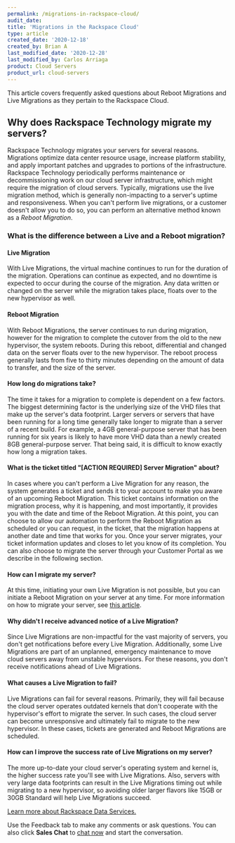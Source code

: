 ```yaml
---  
permalink: /migrations-in-rackspace-cloud/  
audit_date:  
title: 'Migrations in the Rackspace Cloud'  
type: article  
created_date: '2020-12-18'  
created_by: Brian A  
last_modified_date: '2020-12-28'  
last_modified_by: Carlos Arriaga  
product: Cloud Servers  
product_url: cloud-servers  
---
```


This article covers frequently asked questions about Reboot Migrations and Live Migrations as they pertain to the Rackspace Cloud.

## Why does Rackspace Technology migrate my servers?

Rackspace Technology migrates your servers for several reasons. Migrations optimize data center resource usage, increase platform stability, and apply important patches and upgrades to portions of the infrastructure. Rackspace Technology periodically performs maintenance or decommissioning work on our cloud server infrastructure, which might require the migration of cloud servers. Typically, migrations use the live migration method, which is generally non-impacting to a server's uptime and responsiveness. When you can't perform live migrations, or a customer doesn't allow you to do so, you can perform an alternative method known as a *Reboot Migration*.

### What is the difference between a Live and a Reboot migration?

#### Live Migration

With Live Migrations, the virtual machine continues to run for the duration of the migration. Operations can continue as expected, and no downtime is expected to occur during the course of the migration. Any data written or changed on the server while the migration takes place, floats over to the new hypervisor as well.

#### Reboot Migration

With Reboot Migrations, the server continues to run during migration, however for the migration to complete the cutover from the old to the new hypervisor, the system reboots. During this reboot, differential and changed data on the server floats over to the new hypervisor. The reboot process generally lasts from five to thirty minutes depending on the amount of data to transfer, and the size of the server.

#### How long do migrations take?

The time it takes for a migration to complete is dependent on a few factors. The biggest determining factor is the underlying size of the VHD files that make up the server's data footprint. Larger servers or servers that have been running for a long time generally take longer to migrate than a server of a recent build. For example, a 4GB general-purpose server that has been running for six years is likely to have more VHD data than a newly created 8GB general-purpose server. That being said, it is difficult to know exactly how long a migration takes.

#### What is the ticket titled "[ACTION REQUIRED] Server Migration" about?

In cases where you can't perform a Live Migration for any reason, the system generates a ticket and sends it to your account to make you aware of an upcoming Reboot Migration. This ticket contains information on the migration process, why it is happening, and most importantly, it provides you with the date and time of the Reboot Migration. At this point, you can choose to allow our automation to perform the Reboot Migration as scheduled or you can request, in the ticket, that the migration happens at another date and time that works for you. Once your server migrates, your ticket information updates and closes to let you know of its completion. You can also choose to migrate the server through your Customer Portal as we describe in the following section.

#### How can I migrate my server?

At this time, initiating your own Live Migration is not possible, but you can initiate a Reboot Migration on your server at any time. For more information on how to migrate your server, see [this article](https://docs.rackspace.com/support/how-to/migrate-a-cloud-server-to-a-new-physical-host/?_ga=2.141912818.1764449038.1606744842-1747592811.1576078357).

#### Why didn't I receive advanced notice of a Live Migration?

Since Live Migrations are non-impactful for the vast majority of servers, you don't get notifications before every Live Migration. Additionally, some Live Migrations are part of an unplanned, emergency maintenance to move cloud servers away from unstable hypervisors. For these reasons, you don't receive notifications ahead of Live Migrations. 

#### What causes a Live Migration to fail?

Live Migrations can fail for several reasons. Primarily, they will fail because the cloud server operates outdated kernels that don't cooperate with the hypervisor's effort to migrate the server. In such cases, the cloud server can become unresponsive and ultimately fail to migrate to the new hypervisor. In these cases, tickets are generated and Reboot Migrations are scheduled. 

#### How can I improve the success rate of Live Migrations on my server? 

The more up-to-date your cloud server's operating system and kernel is, the higher success rate you'll see with Live Migrations. Also, servers with very large data footprints can result in the Live Migrations timing out while migrating to a new hypervisor, so avoiding older larger flavors like 15GB or 30GB Standard will help Live Migrations succeed.

<a class="cta red" id="cta" href="https://www.rackspace.com/professional-services/data">Learn more about Rackspace Data Services.</a>

Use the Feedback tab to make any comments or ask questions. You can also click
**Sales Chat** to [chat now](https://www.rackspace.com/) and start the conversation.



